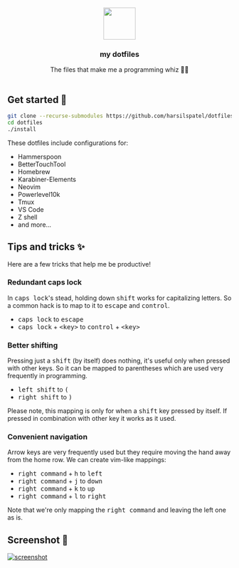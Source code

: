 <br />
<p align="center">
  <a href="https://github.com/harsilspatel/dotfiles">
    <img src="https://emojipedia-us.s3.dualstack.us-west-1.amazonaws.com/thumbs/240/apple/237/hammer-and-wrench_1f6e0.png" width="72" height="72">
  </a>
  <h3 align="center">my dotfiles</h3>

  <p align="center">
    The files that make me a programming whiz 🧙‍♂️
    <br>
    <br>
  </p>
</p>

## Get started 🚀
```sh
git clone --recurse-submodules https://github.com/harsilspatel/dotfiles.git
cd dotfiles
./install
```

These dotfiles include configurations for:
- Hammerspoon
- BetterTouchTool
- Homebrew
- Karabiner-Elements
- Neovim
- Powerlevel10k
- Tmux
- VS Code
- Z shell
- and more...

## Tips and tricks ✨
Here are a few tricks that help me be productive!

### Redundant caps lock
In <kbd>caps lock</kbd>'s stead, holding down <kbd>shift</kbd> works for capitalizing letters. So a common hack is to map to it to <kbd>escape</kbd> and <kbd>control</kbd>.
- <kbd>caps lock</kbd> to <kbd>escape</kbd>
- <kbd>caps lock</kbd> + <kbd>\<key\></kbd> to <kbd>control</kbd> + <kbd>\<key\></kbd>

### Better shifting
Pressing just a <kbd>shift</kbd> (by itself) does nothing, it's useful only when pressed with other keys. So it can be mapped to parentheses which are used very frequently in programming.
- <kbd>left shift</kbd> to <kbd>(</kbd>
- <kbd>right shift</kbd> to <kbd>)</kbd>

Please note, this mapping is only for when a <kbd>shift</kbd> key pressed by itself. If pressed in combination with other key it works as it used.

### Convenient navigation
Arrow keys are very frequently used but they require moving the hand away from the home row. We can create vim-like mappings:
- <kbd>right command</kbd> + <kbd>h</kbd> to <kbd>left</kbd>
- <kbd>right command</kbd> + <kbd>j</kbd> to <kbd>down</kbd>
- <kbd>right command</kbd> + <kbd>k</kbd> to <kbd>up</kbd>
- <kbd>right command</kbd> + <kbd>l</kbd> to <kbd>right</kbd>

Note that we're only mapping the <kbd>right command</kbd> and leaving the left one as is.

## Screenshot 📸

<a href="https://proxy.duckduckgo.com/iu/?u=https://i.imgur.com/4uwKkl1.png">
    <img src="https://i.imgur.com/4uwKkl1.png" alt="screenshot">
</a>
